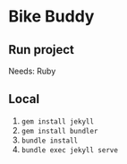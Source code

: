 # Bike Buddy
## Run project

Needs: Ruby

## Local 

1. `gem install jekyll`
2. `gem install bundler`
3. `bundle install`
4. `bundle exec jekyll serve`
